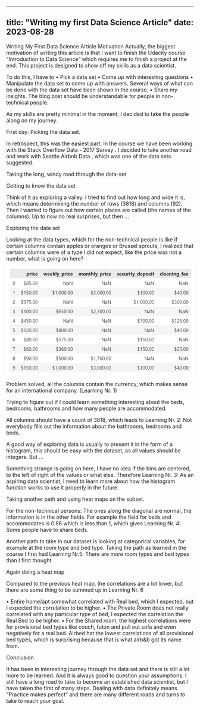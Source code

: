 ---
title: "Writing my first Data Science Article"
date: 2023-08-28
--
Writing My First Data Science Article
Motivation
Actually, the biggest motivation of writing this article is that I want to finish the Udacity course “Introduction to Data Science” which requires me to finish a project at the end. This project is designed to show off my skills as a data scientist. 

To do this, I have to
•	Pick a data set
•	Come up with interesting questions
•	Manipulate the data set to come up with answers. Several ways of what can be done with the data set have been shown in the course.
•	Share my insights. The blog post should be understandable for people in non-technical people.

As my skills are pretty minimal in the moment, I decided to take the people along on my journey.

First day: Picking the data set.

In retrospect, this was the easiest part. In the course we have been working with the Stack Overflow Data - 2017 Survey . I decided to take another road and work with Seattle Airbnb Data , which was one of the data sets suggested. 

Taking the long, windy road through the data-set

Getting to know the data set

Think of it as exploring a valley. I tried to find out how long and wide it is, which means determining the number of rows (3818) and columns (92). Then I wanted to figure out how certain places are called (the names of the columns). Up to now no real surprises, but then …

Exploring the data set

Looking at the data types, which for the non-technical people is like if certain columns contain apples or oranges or Brussel sprouts, I realized that certain columns were of a type l did not expect, like the price was not a number, what is going on here?

![Picture1](./images/picture1.png)

Problem solved, all the columns contain the currency, which makes sense for an international company. (Learning Nr. 1)

Trying to figure out if I could learn something interesting about the beds, bedrooms, bathrooms and how many people are accommodated.

 

All columns should have a count of 3818, which leads to Learning Nr. 2: Not everybody fills out the information about the bathrooms, bedrooms and beds.

A good way of exploring data is usually to present it in the form of a histogram, this should be easy with the dataset, as all values should be integers. But …

 
Something strange is going on here, I have no idea if the bins are centered, to the left of right of the values or what else. Therefore Learning Nr. 3: As an aspiring data scientist, I need to learn more about how the histogram function works to use it properly in the future.

Taking another path and using heat maps on the subset.

 

For the non-technical persons: The ones along the diagonal are normal, the information is in the other fields. For example the field for beds and accommodates is 0.86 which is less than 1, which gives Learning Nr. 4: Some people have to share beds.

Another path to take in our dataset is looking at categorical variables, for example at the room type and bed type. Taking the path as learned in the course I first had Learning Nr.5: There are more room types and bed types than I first thought.

Again doing a heat map

 

Compared to the previous heat map, the correlations are a lot lower, but there are some thing to be summed up in Learning Nr. 6

•	Entire home/apt somewhat correlated with Real bed, which I expected, but I expected the correlation to be higher.
•	The Private Room does not really correlated with any particular type of bed, I expected the correlation the Real Bed to be higher.
•	For the Shared room, the highest correlations were for provisional bed types like couch, futon and pull out sofa and even negatively for a real bed. Airbed hat the lowest correlations of all provisional bed types, which is surprising because that is what airb&b got its name from.

Conclusion

It has been in interesting journey through the data set and there is still a lot more to be learned. And it is always good to question your assumptions. I still have a long road to take to become an established data scientist, but I have taken the first of many steps. Dealing with data definitely means “Practice makes perfect” and there are many different roads and turns to take to reach your goal.
